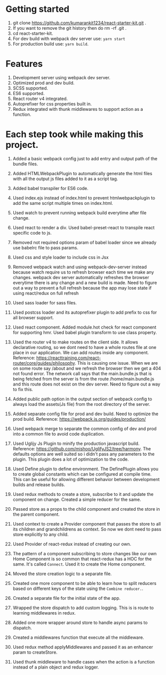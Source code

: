 # Getting started

1. git clone https://github.com/kumarankit1234/react-starter-kit.git .
2. If you want to remove the git history then do rm -rf .git .
3. cd react-starter-kit. 
3. For dev build with webpack dev server use: `yarn start`
4. For production build use: `yarn build`.



# Features
1. Development server using webpack dev server.
2. Optimized prod and dev build.
3. SCSS supported.
4. ES6 supported.
5. React router v4 integrated.
6. Autoprefixer for css properties built in.
7. Redux integrated with thunk middlewares to support action as a function.

# Each step took while making this project.

1. Added a basic webpack config just to add entry and output path of the bundle files.

2. Added HTMLWebpackPlugin to automatically generate the html files with all the output js files added to it as a script tag.

3. Added babel transpiler for ES6 code.

4. Used index.ejs instead of index.html to prevent htmlwebpackplugin to add the same script multiple times on index.html.

5. Used watch to prevent running webpack build everytime after file change.

6. Used react to render a div. Used babel-preset-react to transpile react specific code to js.

7. Removed not required options param of babel loader since we already use babelrc file to pass params.

8. Used css and style loader to include css in Jsx

9. Removed webpack watch and using webpack-dev-server instead because watch require us to refresh browser each time we make any changes. webpack dev server automatically refreshes the
browser everytime there is any change and a new build is made. Need to figure out a way to prevent a full refresh because the app may lose state if using react/redux on full refresh

10. Used sass loader for sass files.

11. Used postcss loader and its autoprefixer plugin to add prefix to css for all browser support.

12. Used react component. Added module.hot check for react component for supporting hmr. Used babel plugin transform to use class property.

13. Used the router v4 to make routes on the client side. It allows declarative routing, so we dont need to have a whole routes file at one place in our application. We can add routes inside any component.
Reference: https://reacttraining.com/react-router/core/guides/philosophy.
This is causing one issue. When we are on some route say /about and we refresh the browser then we get a 404 not found error. The network call says that the main.bundle.js that is being fetched from the server is from the route /home/main.bundle.js and this route does not exist on the dev server. Need to figure out a way to fix this. 

14. Added public path option in the output section of webpack config to always load the assets(Js file) from the root directory of the server. 

15. Added separate config file for prod and dev build. Need to optimize the prod build. Reference: https://webpack.js.org/guides/production/

16. Used webpack merge to separate the common config of dev and prod into a common file to avoid code duplication.

17. Used Uglijy Js Plugin to minify the production javascript build. Reference: https://github.com/mishoo/UglifyJS2/tree/harmony. The defaults options are well suited so i didn't pass any parameters to the plugin. This plugin does a lot of optimization to the code.

18. Used Define plugin to define environment. The DefinePlugin allows you to create global constants which can be configured at compile time. This can be useful for allowing different behavior between development builds and release builds.

19. Used redux methods to create a store, subscribe to it and update the component on change. Created a simple reducer for the same.

20. Passed store as a props to the child component and created the store in the parent component.

21. Used context to create a Provider component that passes the store to all its children and grandchildrens as context. So now we dont need to pass store explicitly to any child.

22. Used Provider of react-redux instead of creating our own.

23. The pattern of a component subscribing to store changes like our own Home Component is so common that react-redux has a HOC for the same. It's called `Connect`. Used it to create the Home component.

24. Moved the store creation logic to a separate file.

25. Created one more component to be able to learn how to split reducers based on different keys of the state using the `Combine reducer.`.

26. Created a separate file for the initial state of the app. 

27. Wrapped the store dispatch to add custom logging. This is is route to learning middlewares in redux.

28. Added one more wrapper around store to handle async params to dispatch.

29. Created a middlewares function that execute all the middleware. 

30. Used redux method applyMiddlewares and passed it as an enhancer param to createStore.

31. Used thunk middleware to handle cases when the action is a function instead of a plain object and redux logger.
